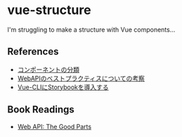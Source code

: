 # vue-structure
I'm struggling to make a structure with Vue components...

## References

- [コンポーネントの分類](https://github.com/ykob/vue-structure/blob/master/references/classifying.md)
- [WebAPIのベストプラクティスについての考察](https://github.com/ykob/vue-structure/blob/master/references/webapi-best-practice.md)
- [Vue-CLIにStorybookを導入する](https://github.com/ykob/vue-structure/blob/master/references/storybook.md)

## Book Readings

- [Web API: The Good Parts](https://github.com/ykob/vue-structure/blob/master/books/web-api-the-good-parts.md)
